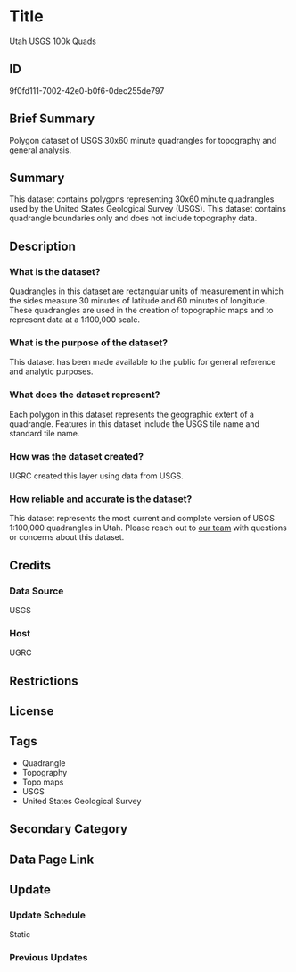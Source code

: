 # Title

Utah USGS 100k Quads

## ID

9f0fd111-7002-42e0-b0f6-0dec255de797

## Brief Summary

Polygon dataset of USGS 30x60 minute quadrangles for topography and general analysis.

## Summary

This dataset contains polygons representing 30x60 minute quadrangles used by the United States Geological Survey (USGS). This dataset contains quadrangle boundaries only and does not include topography data.

## Description

### What is the dataset?

Quadrangles in this dataset are rectangular units of measurement in which the sides measure 30 minutes of latitude and 60 minutes of longitude. These quadrangles are used in the creation of topographic maps and to represent data at a 1:100,000 scale.

### What is the purpose of the dataset?

This dataset has been made available to the public for general reference and analytic purposes.

### What does the dataset represent?

Each polygon in this dataset represents the geographic extent of a quadrangle. Features in this dataset include the USGS tile name and standard tile name.

### How was the dataset created?

UGRC created this layer using data from USGS.

### How reliable and accurate is the dataset?

This dataset represents the most current and complete version of USGS 1:100,000 quadrangles in Utah. Please reach out to [our team](https://gis.utah.gov/contact/) with questions or concerns about this dataset.

## Credits

### Data Source

USGS

### Host

UGRC

## Restrictions

## License

## Tags

- Quadrangle
- Topography
- Topo maps
- USGS
- United States Geological Survey

## Secondary Category

## Data Page Link

## Update

### Update Schedule

Static

### Previous Updates
